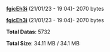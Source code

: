 [**fgicEh3i**](/data/fgicEh3i.txt) (21/01/23 - 19:04)- 2070 bytes

[**fgicEh3i**](/data/fgicEh3i.txt) (21/01/23 - 19:04)- 2070 bytes

**Total Datas**: 5732

**Total Size**: 34.11 MB / 34.1 MB